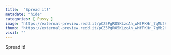 ```yaml
---
title:  "Spread it!"
metadate: "hide"
categories: [ Pussy ]
image: "https://external-preview.redd.it/pCZ5PgRO5KLzcAh_wMfPKHr_7qMb2H1tjb6iySFXBeg.png?auto=webp&s=094ad4fff2ad10aebbcd4c5df811fd31cba2d127"
thumb: "https://external-preview.redd.it/pCZ5PgRO5KLzcAh_wMfPKHr_7qMb2H1tjb6iySFXBeg.png?width=320&crop=smart&auto=webp&s=12d62dd47abf81c4aaecc57d3ca312aa726a5046"
visit: ""
---
```

Spread it!
